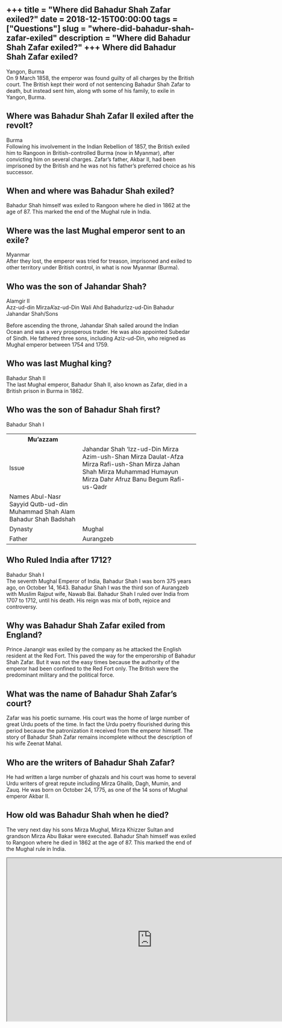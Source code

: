 +++
title = "Where did Bahadur Shah Zafar exiled?"
date = 2018-12-15T00:00:00
tags = ["Questions"]
slug = "where-did-bahadur-shah-zafar-exiled"
description = "Where did Bahadur Shah Zafar exiled?"
+++
Where did Bahadur Shah Zafar exiled?
------------------------------------

Yangon, Burma  
On 9 March 1858, the emperor was found guilty of all charges by the British court. The British kept their word of not sentencing Bahadur Shah Zafar to death, but instead sent him, along wth some of his family, to exile in Yangon, Burma.

Where was Bahadur Shah Zafar II exiled after the revolt?
--------------------------------------------------------

Burma  
Following his involvement in the Indian Rebellion of 1857, the British exiled him to Rangoon in British-controlled Burma (now in Myanmar), after convicting him on several charges. Zafar’s father, Akbar II, had been imprisoned by the British and he was not his father’s preferred choice as his successor.

When and where was Bahadur Shah exiled?
---------------------------------------

Bahadur Shah himself was exiled to Rangoon where he died in 1862 at the age of 87. This marked the end of the Mughal rule in India.

Where was the last Mughal emperor sent to an exile?
---------------------------------------------------

Myanmar  
After they lost, the emperor was tried for treason, imprisoned and exiled to other territory under British control, in what is now Myanmar (Burma).

Who was the son of Jahandar Shah?
---------------------------------

 Alamgir II  
Azz-ud-din MirzaA’az-ud-Din Wali Ahd BahadurIzz-ud-Din Bahadur  
Jahandar Shah/Sons

Before ascending the throne, Jahandar Shah sailed around the Indian Ocean and was a very prosperous trader. He was also appointed Subedar of Sindh. He fathered three sons, including Aziz-ud-Din, who reigned as Mughal emperor between 1754 and 1759.

Who was last Mughal king?
-------------------------

Bahadur Shah II  
The last Mughal emperor, Bahadur Shah II, also known as Zafar, died in a British prison in Burma in 1862.

Who was the son of Bahadur Shah first?
--------------------------------------

Bahadur Shah I

<table><tr><th>Mu’azzam</th></tr><tr><td>Issue</td><td>Jahandar Shah ‘Izz-ud-Din Mirza Azim-ush-Shan Mirza Daulat-Afza Mirza Rafi-ush-Shan Mirza Jahan Shah Mirza Muhammad Humayun Mirza Dahr Afruz Banu Begum Rafi-us-Qadr</td></tr><tr><td>Names Abul-Nasr Sayyid Qutb-ud-din Muhammad Shah Alam Bahadur Shah Badshah</td></tr><tr><td>Dynasty</td><td>Mughal</td></tr><tr><td>Father</td><td>Aurangzeb</td></tr></table>

Who Ruled India after 1712?
---------------------------

Bahadur Shah I  
The seventh Mughal Emperor of India, Bahadur Shah I was born 375 years ago, on October 14, 1643. Bahadur Shah I was the third son of Aurangzeb with Muslim Rajput wife, Nawab Bai. Bahadur Shah I ruled over India from 1707 to 1712, until his death. His reign was mix of both, rejoice and controversy.

Why was Bahadur Shah Zafar exiled from England?
-----------------------------------------------

Prince Janangir was exiled by the company as he attacked the English resident at the Red Fort. This paved the way for the emperorship of Bahadur Shah Zafar. But it was not the easy times because the authority of the emperor had been confined to the Red Fort only. The British were the predominant military and the political force.

What was the name of Bahadur Shah Zafar’s court?
------------------------------------------------

Zafar was his poetic surname. His court was the home of large number of great Urdu poets of the time. In fact the Urdu poetry flourished during this period because the patronization it received from the emperor himself. The story of Bahadur Shah Zafar remains incomplete without the description of his wife Zeenat Mahal.

Who are the writers of Bahadur Shah Zafar?
------------------------------------------

He had written a large number of ghazals and his court was home to several Urdu writers of great repute including Mirza Ghalib, Dagh, Mumin, and Zauq. He was born on October 24, 1775, as one of the 14 sons of Mughal emperor Akbar II.

How old was Bahadur Shah when he died?
--------------------------------------

The very next day his sons Mirza Mughal, Mirza Khizzer Sultan and grandson Mirza Abu Bakar were executed. Bahadur Shah himself was exiled to Rangoon where he died in 1862 at the age of 87. This marked the end of the Mughal rule in India.

<iframe allow="accelerometer; autoplay; clipboard-write; encrypted-media; gyroscope; picture-in-picture" allowfullscreen="" class="__youtube_prefs__  epyt-is-override  no-lazyload" data-no-lazy="1" data-origheight="433" data-origwidth="770" data-skipgform_ajax_framebjll="" height="433" id="_ytid_60548" loading="lazy" src="https://www.youtube.com/embed/7ad3WgrAXrs?enablejsapi=1&autoplay=0&cc_load_policy=0&cc_lang_pref=&iv_load_policy=1&loop=0&modestbranding=0&rel=1&fs=1&playsinline=0&autohide=2&theme=dark&color=red&controls=1&" title="YouTube player" width="770"></iframe>